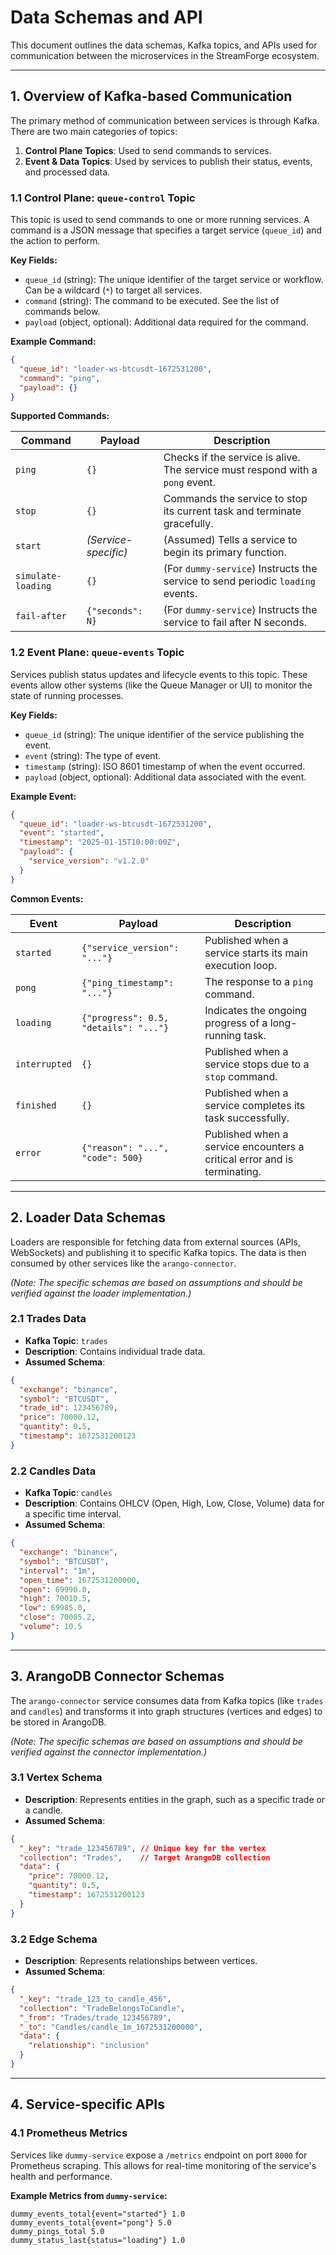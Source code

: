 # Data Schemas and API

This document outlines the data schemas, Kafka topics, and APIs used for communication between the microservices in the StreamForge ecosystem.

---

## 1. Overview of Kafka-based Communication

The primary method of communication between services is through Kafka. There are two main categories of topics:

1.  **Control Plane Topics**: Used to send commands to services.
2.  **Event & Data Topics**: Used by services to publish their status, events, and processed data.

### 1.1 Control Plane: `queue-control` Topic

This topic is used to send commands to one or more running services. A command is a JSON message that specifies a target service (`queue_id`) and the action to perform.

**Key Fields:**

*   `queue_id` (string): The unique identifier of the target service or workflow. Can be a wildcard (`*`) to target all services.
*   `command` (string): The command to be executed. See the list of commands below.
*   `payload` (object, optional): Additional data required for the command.

**Example Command:**

```json
{
  "queue_id": "loader-ws-btcusdt-1672531200",
  "command": "ping",
  "payload": {}
}
```

**Supported Commands:**

| Command            | Payload                                          | Description                                                                 |
| ------------------ | ------------------------------------------------ | --------------------------------------------------------------------------- |
| `ping`             | `{}`                                             | Checks if the service is alive. The service must respond with a `pong` event. |
| `stop`             | `{}`                                             | Commands the service to stop its current task and terminate gracefully.     |
| `start`            | *(Service-specific)*                             | (Assumed) Tells a service to begin its primary function.                    |
| `simulate-loading` | `{}`                                             | (For `dummy-service`) Instructs the service to send periodic `loading` events. |
| `fail-after`       | `{"seconds": N}`                                 | (For `dummy-service`) Instructs the service to fail after N seconds.        |


### 1.2 Event Plane: `queue-events` Topic

Services publish status updates and lifecycle events to this topic. These events allow other systems (like the Queue Manager or UI) to monitor the state of running processes.

**Key Fields:**

*   `queue_id` (string): The unique identifier of the service publishing the event.
*   `event` (string): The type of event.
*   `timestamp` (string): ISO 8601 timestamp of when the event occurred.
*   `payload` (object, optional): Additional data associated with the event.

**Example Event:**

```json
{
  "queue_id": "loader-ws-btcusdt-1672531200",
  "event": "started",
  "timestamp": "2025-01-15T10:00:00Z",
  "payload": {
    "service_version": "v1.2.0"
  }
}
```

**Common Events:**

| Event         | Payload                               | Description                                                              |
| ------------- | ------------------------------------- | ------------------------------------------------------------------------ |
| `started`     | `{"service_version": "..."}`          | Published when a service starts its main execution loop.                 |
| `pong`        | `{"ping_timestamp": "..."}`           | The response to a `ping` command.                                        |
| `loading`     | `{"progress": 0.5, "details": "..."}` | Indicates the ongoing progress of a long-running task.                   |
| `interrupted` | `{}`                                  | Published when a service stops due to a `stop` command.                  |
| `finished`    | `{}`                                  | Published when a service completes its task successfully.                |
| `error`       | `{"reason": "...", "code": 500}`      | Published when a service encounters a critical error and is terminating. |

---

## 2. Loader Data Schemas

Loaders are responsible for fetching data from external sources (APIs, WebSockets) and publishing it to specific Kafka topics. The data is then consumed by other services like the `arango-connector`.

*(Note: The specific schemas are based on assumptions and should be verified against the loader implementation.)*

### 2.1 Trades Data

*   **Kafka Topic**: `trades`
*   **Description**: Contains individual trade data.
*   **Assumed Schema**:

```json
{
  "exchange": "binance",
  "symbol": "BTCUSDT",
  "trade_id": 123456789,
  "price": 70000.12,
  "quantity": 0.5,
  "timestamp": 1672531200123
}
```

### 2.2 Candles Data

*   **Kafka Topic**: `candles`
*   **Description**: Contains OHLCV (Open, High, Low, Close, Volume) data for a specific time interval.
*   **Assumed Schema**:

```json
{
  "exchange": "binance",
  "symbol": "BTCUSDT",
  "interval": "1m",
  "open_time": 1672531200000,
  "open": 69990.0,
  "high": 70010.5,
  "low": 69985.0,
  "close": 70005.2,
  "volume": 10.5
}
```

---

## 3. ArangoDB Connector Schemas

The `arango-connector` service consumes data from Kafka topics (like `trades` and `candles`) and transforms it into graph structures (vertices and edges) to be stored in ArangoDB.

*(Note: The specific schemas are based on assumptions and should be verified against the connector implementation.)*

### 3.1 Vertex Schema

*   **Description**: Represents entities in the graph, such as a specific trade or a candle.
*   **Assumed Schema**:

```json
{
  "_key": "trade_123456789", // Unique key for the vertex
  "collection": "Trades",    // Target ArangoDB collection
  "data": {
    "price": 70000.12,
    "quantity": 0.5,
    "timestamp": 1672531200123
  }
}
```

### 3.2 Edge Schema

*   **Description**: Represents relationships between vertices.
*   **Assumed Schema**:

```json
{
  "_key": "trade_123_to_candle_456",
  "collection": "TradeBelongsToCandle",
  "_from": "Trades/trade_123456789",
  "_to": "Candles/candle_1m_1672531200000",
  "data": {
    "relationship": "inclusion"
  }
}
```

---

## 4. Service-specific APIs

### 4.1 Prometheus Metrics

Services like `dummy-service` expose a `/metrics` endpoint on port `8000` for Prometheus scraping. This allows for real-time monitoring of the service's health and performance.

**Example Metrics from `dummy-service`:**

```
dummy_events_total{event="started"} 1.0
dummy_events_total{event="pong"} 5.0
dummy_pings_total 5.0
dummy_status_last{status="loading"} 1.0
```
